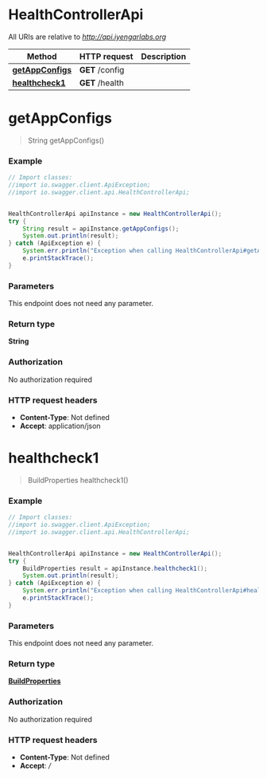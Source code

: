 # HealthControllerApi

All URIs are relative to *http://api.iyengarlabs.org*

Method | HTTP request | Description
------------- | ------------- | -------------
[**getAppConfigs**](HealthControllerApi.md#getAppConfigs) | **GET** /config | 
[**healthcheck1**](HealthControllerApi.md#healthcheck1) | **GET** /health | 

<a name="getAppConfigs"></a>
# **getAppConfigs**
> String getAppConfigs()



### Example
```java
// Import classes:
//import io.swagger.client.ApiException;
//import io.swagger.client.api.HealthControllerApi;


HealthControllerApi apiInstance = new HealthControllerApi();
try {
    String result = apiInstance.getAppConfigs();
    System.out.println(result);
} catch (ApiException e) {
    System.err.println("Exception when calling HealthControllerApi#getAppConfigs");
    e.printStackTrace();
}
```

### Parameters
This endpoint does not need any parameter.

### Return type

**String**

### Authorization

No authorization required

### HTTP request headers

 - **Content-Type**: Not defined
 - **Accept**: application/json

<a name="healthcheck1"></a>
# **healthcheck1**
> BuildProperties healthcheck1()



### Example
```java
// Import classes:
//import io.swagger.client.ApiException;
//import io.swagger.client.api.HealthControllerApi;


HealthControllerApi apiInstance = new HealthControllerApi();
try {
    BuildProperties result = apiInstance.healthcheck1();
    System.out.println(result);
} catch (ApiException e) {
    System.err.println("Exception when calling HealthControllerApi#healthcheck1");
    e.printStackTrace();
}
```

### Parameters
This endpoint does not need any parameter.

### Return type

[**BuildProperties**](BuildProperties.md)

### Authorization

No authorization required

### HTTP request headers

 - **Content-Type**: Not defined
 - **Accept**: */*


